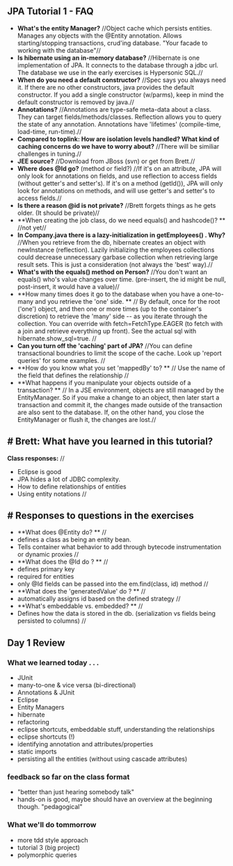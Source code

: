 ## JPA Tutorial 1 - FAQ
 * **What's the entity Manager?**  //Object cache which persists entities.  Manages any objects with the @Entity annotation.  Allows starting/stopping transactions, crud'ing database.  "Your facade to working with the database"//
* **Is hibernate using an in-memory database?**  //Hibernate is one implementation of JPA.  It connects to the database through a jdbc url.  The database we use in the early exercises is Hypersonic SQL.//
* **When do you need a default constructor?**  //Spec says you always need it.  If there are no other constructors, java provides the default constructor.  If you add a single constructor (w/parms), keep in mind the default constructor is removed by java.// 
* **Annotations?**  //Annotations are type-safe meta-data about a class.  They can target fields/methods/classes.  Reflection allows you to query the state of any annotation.  Annotations have 'lifetimes' (compile-time, load-time, run-time).//
* **Compared to toplink:  How are isolation levels handled? What kind of caching concerns do we have to worry about?**  //There will be similiar challenges in tuning.//
* **JEE source?**  //Download from JBoss (svn) or get from Brett.//
* **Where does @Id go?**  (method or field?) //If it's on an attribute, JPA will only look for annotations on fields, and use reflection to access fields (without getter's and setter's).  If it's on a method (getId()), JPA will only look for annotations on methods, and will use getter's and setter's to access fields.//
* **Is there a reason @id is not private?**  //Brett forgets things as he gets older. (It should be private)//
* **When creating the job class, do we need equals() and hashcode()? **  //not yet//
* **In Company.java there is a lazy-initialization in getEmployees() .  Why?**  //When you retrieve from the db, hibernate creates an object with newInstance (reflection).  Lazily initializing the employees collections could decrease unnecessary garbase collection when retrieving large result sets.  This is just a consideration (not always the 'best' way).//
* **What's with the equals() method on Person?**  //You don't want an equals() who's value changes over time.  (pre-insert, the id might be null, post-insert, it would have a value)//
* **How many times does it go to the database when you have a one-to-many and you retrieve the 'one' side. **  // By default, once for the root ('one') object, and then one or more times (up to the container's discretion) to retrieve the 'many' side -- as you iterate through the collection.  You can override with fetch=FetchType.EAGER (to fetch with a join and retrieve everything up front).  See the actual sql with hibernate.show_sql=true. //
* **Can you turn off the 'caching' part of JPA?** //You can define transactional boundries to limit the scope of the cache.  Look up 'report queries' for some examples. //
* **How do you know what you set 'mappedBy' to? ** // Use the name of the field that defines the relationship //
* **What happens if you manipulate your objects outside of a transaction? ** // In a JSE environment, objects are still managed by the EntityManager. So if you make a change to an object, then later start a transaction and commit it, the changes made outside of the transaction are also sent to the database. If, on the other hand, you close the EntityManager or flush it, the changes are lost.//

## # Brett: What have you learned in this tutorial? 
**Class responses:**
//
* Eclipse is good
* JPA hides a lot of JDBC complexity. 
* How to define relationships of entities
* Using entity notations
//

## # Responses to questions in the exercises 
* **What does @Entity do? **
//
* defines a class as being an entity bean.
* Tells container what behavior to add through bytecode instrumentation or dynamic proxies
//
* **What does the @Id do ? **
//
* defines primary key
* required for entities
* only @Id fields can be passed into the em.find(class, id) method
//
* **What does the 'generatedValue' do ? **
//
* automatically assigns id based on the defined strategy
//
* **What's embeddable vs. embedded? **
//
* Defines how the data is stored in the db.  (serialization vs fields being persisted to columns)
//


## Day 1 Review 
### What we learned today . . .
* JUnit
* many-to-one & vice versa (bi-directional)
* Annotations & JUnit
* Eclipse
* Entity Managers
* hibernate
* refactoring
* eclipse shortcuts, embeddable stuff, understanding the relationships
* eclipse shortcuts (!)
* identifying annotation and attributes/properties
* static imports
* persisting all the entities (without using cascade attributes)

### feedback so far on the class format
* "better than just hearing somebody talk"
* hands-on is good, maybe should have an overview at the beginning though.  "pedagogical"
 
### What we'll do tommorrow
* more tdd style approach
* tutorial 3 (big project)
* polymorphic queries

